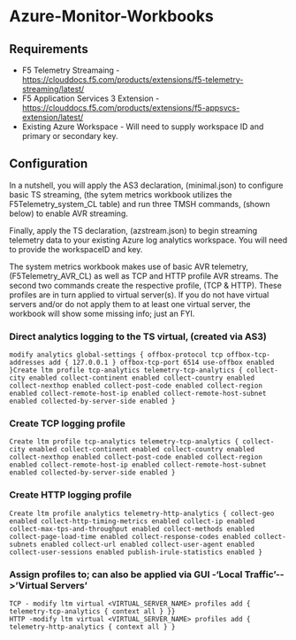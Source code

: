# Azure-Monitor-Workbooks

## Requirements
* F5 Telemetry Streamaing - https://clouddocs.f5.com/products/extensions/f5-telemetry-streaming/latest/
* F5 Application Services 3 Extension - https://clouddocs.f5.com/products/extensions/f5-appsvcs-extension/latest/
* Existing Azure Workspace - Will need to supply workspace ID and primary or secondary key.

## Configuration
In a nutshell, you will apply the AS3 declaration, (minimal.json) to configure basic TS streaming, (the sytem metrics workbook utilizes the F5Telemetry_system_CL  table) and run three TMSH commands, (shown below) to enable AVR streaming.

Finally, apply the TS declaration, (azstream.json) to begin streaming telemetry data to your existing Azure log analytics workspace.  You will need to provide the workspaceID and key.

The system metrics workbook makes use of basic AVR telemetry, (F5Telemetry_AVR_CL)  as well as TCP and HTTP profile AVR streams.  The second two commands  create the respective profile, (TCP & HTTP).  These profiles are in turn applied to virtual server(s).  If you do not have virtual servers and/or do not apply them to at least one virtual server, the workbook will show some missing info; just an FYI. 

### Direct analytics logging to the TS virtual, (created via AS3)
    modify analytics global-settings { offbox-protocol tcp offbox-tcp-addresses add { 127.0.0.1 } offbox-tcp-port 6514 use-offbox enabled }Create ltm profile tcp-analytics telemetry-tcp-analytics { collect-city enabled collect-continent enabled collect-country enabled collect-nexthop enabled collect-post-code enabled collect-region enabled collect-remote-host-ip enabled collect-remote-host-subnet enabled collected-by-server-side enabled }

### Create TCP logging profile
    Create ltm profile tcp-analytics telemetry-tcp-analytics { collect-city enabled collect-continent enabled collect-country enabled collect-nexthop enabled collect-post-code enabled collect-region enabled collect-remote-host-ip enabled collect-remote-host-subnet enabled collected-by-server-side enabled }

### Create HTTP logging profile 
    Create ltm profile analytics telemetry-http-analytics { collect-geo enabled collect-http-timing-metrics enabled collect-ip enabled collect-max-tps-and-throughput enabled collect-methods enabled collect-page-load-time enabled collect-response-codes enabled collect-subnets enabled collect-url enabled collect-user-agent enabled collect-user-sessions enabled publish-irule-statistics enabled }
 
### Assign profiles to; can also be applied via GUI -‘Local Traffic’-->’Virtual Servers’
    TCP - modify ltm virtual <VIRTUAL_SERVER_NAME> profiles add { telemetry-tcp-analytics { context all } }}
    HTTP -modify ltm virtual <VIRTUAL_SERVER_NAME> profiles add { telemetry-http-analytics { context all } } 
 

